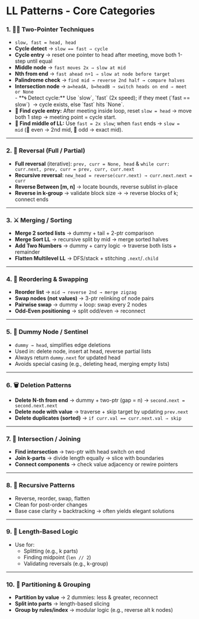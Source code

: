# LL Patterns - Core Categories

### 1. **🐢🐇 Two-Pointer Techniques**

- `slow, fast = head, head`
- **Cycle detect** → `slow == fast ⇒ cycle`
- **Cycle entry** → reset one pointer to head after meeting, move both 1-step until equal
- **Middle node** → `fast moves 2x ⇒ slow at mid`
- **Nth from end** → `fast ahead n+1 ⇒ slow at node before target`
- **Palindrome check** → `find mid → reverse 2nd half → compare halves`
- **Intersection node** → `a=headA, b=headB → switch heads on end ⇒ meet or None`
    <aside>
    - **🌀 Detect cycle:** Use `slow`, `fast` (2x speed); if they meet (`fast == slow`)  → cycle exists, else `fast` hits `None`.
- **🚪 Find cycle entry:** After meeting inside loop, reset `slow = head` → move both 1 step → meeting point = cycle start.
- **🧭 Find middle of LL:** Use `fast = 2x slow`; when `fast` ends → `slow = mid` (📎 even → 2nd mid, 📎 odd → exact mid).
    </aside>
---

### 2. **🔁 Reversal (Full / Partial)**

- **Full reversal** (iterative): `prev, curr = None, head` & `while curr: curr.next, prev, curr = prev, curr, curr.next`
- **Recursive reversal**: `new_head = reverse(curr.next) → curr.next.next = curr`
- **Reverse Between [m, n]** → locate bounds, reverse sublist in-place
- **Reverse in k-group** → validate block size → → reverse blocks of k; connect ends

---

### 3. **⚔️ Merging / Sorting**

- **Merge 2 sorted lists** → dummy + tail + 2-ptr comparison
- **Merge Sort LL** → recursive split by mid → merge sorted halves
- **Add Two Numbers** → dummy + carry logic → traverse both lists + remainder
- **Flatten Multilevel LL** → DFS/stack + stitching `.next`/`.child`

---

### 4. **🔄 Reordering & Swapping**

- **Reorder list** → `mid → reverse 2nd → merge zigzag`
- **Swap nodes (not values)** → 3-ptr relinking of node pairs
- **Pairwise swap** → dummy + loop: swap every 2 nodes
- **Odd-Even positioning** → split odd/even → reconnect

---

### 5. **🧼 Dummy Node / Sentinel**

- `dummy → head`, simplifies edge deletions
- Used in: delete node, insert at head, reverse partial lists
- Always return `dummy.next` for updated head
- Avoids special casing (e.g., deleting head, merging empty lists)

---

### 6. **🗑️ Deletion Patterns**

- **Delete N-th from end** → dummy + two-ptr (gap = n) → `second.next = second.next.next`
- **Delete node with value** → traverse + skip target by updating `prev.next`
- **Delete duplicates (sorted)** → `if curr.val == curr.next.val ⇒ skip`

---

### 7. **🔗 Intersection / Joining**

- **Find intersection** → two-ptr with head switch on end
- **Join k-parts** → divide length equally → slice with boundaries
- **Connect components** → check value adjacency or rewire pointers

---

### 8. **🔁 Recursive Patterns**

- Reverse, reorder, swap, flatten
- Clean for post-order changes
- Base case clarity + backtracking → often yields elegant solutions

---

### 9. **📏 Length‑Based Logic**

- Use for:
    - Splitting (e.g., k parts)
    - Finding midpoint (`len // 2`)
    - Validating reversals (e.g., k-group)

---

### 10. **🔪 Partitioning & Grouping**

- **Partition by value** → 2 dummies: less & greater, reconnect
- **Split into parts** → length-based slicing
- **Group by rules/index** → modular logic (e.g., reverse alt k nodes)
